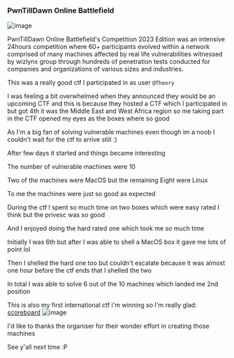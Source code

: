 <h3>  PwnTillDawn Online Battlefield  </h3>

![image](https://github.com/h4ckyou/h4ckyou.github.io/assets/127159644/c9deb6a6-3547-4edd-af3e-b5f8b440968c)

PwnTillDawn Online Battlefield's Competition 2023 Edition was an intensive 24hours competition where 60+ participants evolved within a network comprised of many machines affected by real life vulnerabilities witnessed by wizlynx group through hundreds of penetration tests conducted for companies and organizations of various sizes and industries. 

This was a really good ctf I participated in as user `@Theory`

I was feeling a bit overwhelmed when they announced they would be an upcoming CTF and this is because they hosted a CTF which I participated in but got 4th it was the Middle East and West Africa region so me taking part in the CTF opened my eyes as the boxes where so good

As I'm a big fan of solving vulnerable machines even though im a noob I couldn't wait for the ctf to arrive still :)

After few days it started and things became interesting

The number of vulnerable machines were 10

Two of the machines were MacOS but the remaining Eight were Linux

To me the machines were just so good as expected

During the ctf I spent so much time on two boxes which were easy rated I think but the privesc was so good

And I enjoyed doing the hard rated one which took me so much time 

Initially I was 6th but after I was able to shell a MacOS box it gave me lots of point lol

Then I shelled the hard one too but couldn't escalate because it was almost one hour before the ctf ends that I shelled the two

In total I was able to solve 6 out of the 10 machines which landed me 2nd position

This is also my first international ctf i'm winning so I'm really glad: [scoreboard](https://www.wizlynxgroup.com/pwntilldawn-ctf/pwntilldawn-online-battlefield-offsec-competition-2023-edition)
![image](https://github.com/h4ckyou/h4ckyou.github.io/assets/127159644/2b8545b4-d3c1-4a3f-b9e3-01b765f57bca)

I'd like to thanks the organiser for their wonder effort in creating those machines 

See y'all next time :P
